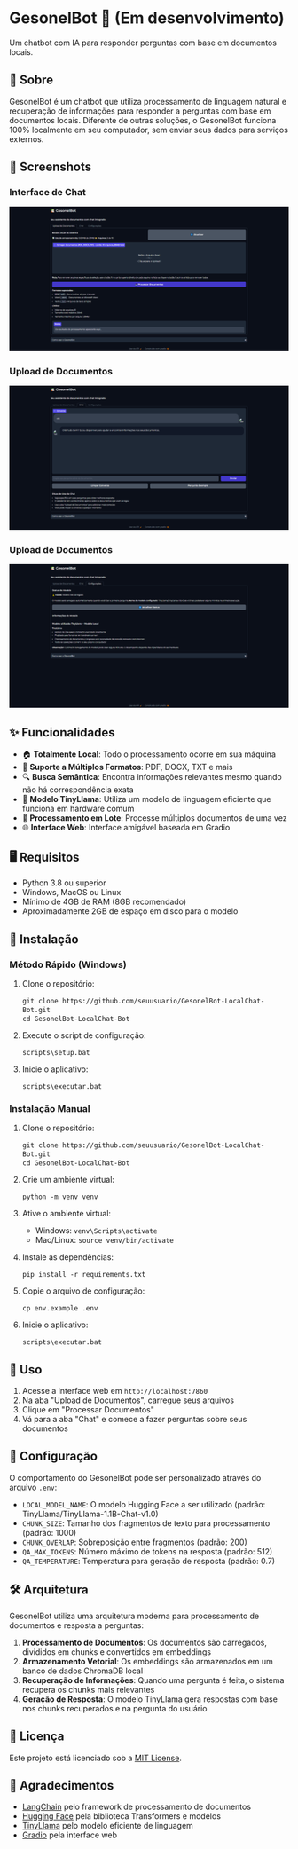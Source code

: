 
# GesonelBot 🤖 (Em desenvolvimento)

Um chatbot com IA para responder perguntas com base em documentos locais.

## 📖 Sobre

GesonelBot é um chatbot que utiliza processamento de linguagem natural e recuperação de informações para responder a perguntas com base em documentos locais. Diferente de outras soluções, o GesonelBot funciona 100% localmente em seu computador, sem enviar seus dados para serviços externos.

## 📸 Screenshots

### Interface de Chat
![Tela Principal](docs/images/telaprincipal.png)

### Upload de Documentos
![Tela do Chat](docs/images/teladochat.png)

### Upload de Documentos
![Tela Final](docs/images/telafinal.png)


## ✨ Funcionalidades

- 🏠 **Totalmente Local**: Todo o processamento ocorre em sua máquina
- 📄 **Suporte a Múltiplos Formatos**: PDF, DOCX, TXT e mais
- 🔍 **Busca Semântica**: Encontra informações relevantes mesmo quando não há correspondência exata
- 🧠 **Modelo TinyLlama**: Utiliza um modelo de linguagem eficiente que funciona em hardware comum
- 🔄 **Processamento em Lote**: Processe múltiplos documentos de uma vez
- 🌐 **Interface Web**: Interface amigável baseada em Gradio

## 🖥️ Requisitos

- Python 3.8 ou superior
- Windows, MacOS ou Linux
- Mínimo de 4GB de RAM (8GB recomendado)
- Aproximadamente 2GB de espaço em disco para o modelo

## 🚀 Instalação

### Método Rápido (Windows)

1. Clone o repositório:
   ```
   git clone https://github.com/seuusuario/GesonelBot-LocalChat-Bot.git
   cd GesonelBot-LocalChat-Bot
   ```

2. Execute o script de configuração:
   ```
   scripts\setup.bat
   ```

3. Inicie o aplicativo:
   ```
   scripts\executar.bat
   ```

### Instalação Manual

1. Clone o repositório:
   ```
   git clone https://github.com/seuusuario/GesonelBot-LocalChat-Bot.git
   cd GesonelBot-LocalChat-Bot
   ```

2. Crie um ambiente virtual:
   ```
   python -m venv venv
   ```

3. Ative o ambiente virtual:
   - Windows: `venv\Scripts\activate`
   - Mac/Linux: `source venv/bin/activate`

4. Instale as dependências:
   ```
   pip install -r requirements.txt
   ```

5. Copie o arquivo de configuração:
   ```
   cp env.example .env
   ```

6. Inicie o aplicativo:
   ```
   scripts\executar.bat
   ```

## 📝 Uso

1. Acesse a interface web em `http://localhost:7860`
2. Na aba "Upload de Documentos", carregue seus arquivos
3. Clique em "Processar Documentos"
4. Vá para a aba "Chat" e comece a fazer perguntas sobre seus documentos

## 🔧 Configuração

O comportamento do GesonelBot pode ser personalizado através do arquivo `.env`:

- `LOCAL_MODEL_NAME`: O modelo Hugging Face a ser utilizado (padrão: TinyLlama/TinyLlama-1.1B-Chat-v1.0)
- `CHUNK_SIZE`: Tamanho dos fragmentos de texto para processamento (padrão: 1000)
- `CHUNK_OVERLAP`: Sobreposição entre fragmentos (padrão: 200)
- `QA_MAX_TOKENS`: Número máximo de tokens na resposta (padrão: 512)
- `QA_TEMPERATURE`: Temperatura para geração de resposta (padrão: 0.7)

## 🛠️ Arquitetura

GesonelBot utiliza uma arquitetura moderna para processamento de documentos e resposta a perguntas:

1. **Processamento de Documentos**: Os documentos são carregados, divididos em chunks e convertidos em embeddings
2. **Armazenamento Vetorial**: Os embeddings são armazenados em um banco de dados ChromaDB local
3. **Recuperação de Informações**: Quando uma pergunta é feita, o sistema recupera os chunks mais relevantes
4. **Geração de Resposta**: O modelo TinyLlama gera respostas com base nos chunks recuperados e na pergunta do usuário

## 📄 Licença

Este projeto está licenciado sob a [MIT License](LICENSE).

## 🙏 Agradecimentos

- [LangChain](https://github.com/langchain-ai/langchain) pelo framework de processamento de documentos
- [Hugging Face](https://huggingface.co) pela biblioteca Transformers e modelos
- [TinyLlama](https://github.com/jzhang38/TinyLlama) pelo modelo eficiente de linguagem
- [Gradio](https://github.com/gradio-app/gradio) pela interface web
